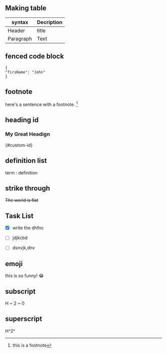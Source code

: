 ## Making table
| syntax | Decription |
| ---------- | ---------- |
| Header | title |
| Paragraph | Text |

## fenced code block
```
{
"firsName": "John"
}
```

## footnote
here's a sentence with a footnote. [^1]
[^1]: this is a footnote

## heading id
### My Great Headign 
{#custom-id}

## definition list
term
: definition

## strike through
~~The world is flat~~

## Task List
- [x] write the dhfnc
- [ ] jdjkcbd
- [ ] dsnvjk,dnv


## emoji
this is so funny! :joy:


## subscript
H ~ 2 ~ 0

## superscript
H^2^
